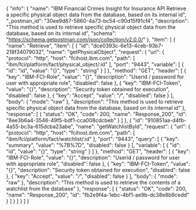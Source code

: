 {
  "info": {
    "name": "IBM Financial Crimes Insight for Insurance API Retrieve a specific physical object data from the database, based on its internal id",
    "_postman_id": "30ee9d87-5860-4a73-bc54-c90d15f91cf4",
    "description": "This method is used to retrieve specific physical object data from the database, based on its internal id",
    "schema": "https://schema.getpostman.com/json/collection/v2.0.0/"
  },
  "item": [
    {
      "name": "Retrieve",
      "item": [
        {
          "id": "dce0393c-6e13-4ceb-93b7-218f34079032",
          "name": "getPhysicalObject",
          "request": {
            "url": {
              "protocol": "http",
              "host": "fcihost.ibm.com",
              "path": [
                "ibm/fci/platform/fact/physical_object/:id"
              ],
              "port": "9443",
              "variable": [
                {
                  "id": "id",
                  "value": "{}",
                  "type": "string"
                }
              ]
            },
            "method": "GET",
            "header": [
              {
                "key": "IBM-FCI-Role",
                "value": "{}",
                "description": "Userid / password for user with appropriate role",
                "disabled": false
              },
              {
                "key": "IBM-FCI-Token",
                "value": "{}",
                "description": "Security token obtained for execution",
                "disabled": false
              },
              {
                "key": "Accept",
                "value": "*/*",
                "disabled": false
              }
            ],
            "body": {
              "mode": "raw"
            },
            "description": "This method is used to retrieve specific physical object data from the database, based on its internal id"
          },
          "response": [
            {
              "status": "OK",
              "code": 200,
              "name": "Response_200",
              "id": "8ee3b6a4-3546-49f5-bdf1-cca008cdcbeb"
            }
          ]
        },
        {
          "id": "910851aa-d4fb-4a55-bc3a-615dcba23abe",
          "name": "getWatchlistById",
          "request": {
            "url": {
              "protocol": "http",
              "host": "fcihost.ibm.com",
              "path": [
                "ibm/fci/platform/fact/watchlist/:id"
              ],
              "port": "9443",
              "query": [
                {
                  "key": "summary",
                  "value": "%7B%7D",
                  "disabled": false
                }
              ],
              "variable": [
                {
                  "id": "id",
                  "value": "{}",
                  "type": "string"
                }
              ]
            },
            "method": "GET",
            "header": [
              {
                "key": "IBM-FCI-Role",
                "value": "{}",
                "description": "Userid / password for user with appropriate role",
                "disabled": false
              },
              {
                "key": "IBM-FCI-Token",
                "value": "{}",
                "description": "Security token obtained for execution",
                "disabled": false
              },
              {
                "key": "Accept",
                "value": "*/*",
                "disabled": false
              }
            ],
            "body": {
              "mode": "raw"
            },
            "description": "This method is used to retrieve the contents of a watchlist from the database"
          },
          "response": [
            {
              "status": "OK",
              "code": 200,
              "name": "Response_200",
              "id": "fb2e9f4a-1ebc-4bf1-ae9b-dc38e8b9cedd"
            }
          ]
        }
      ]
    }
  ]
}